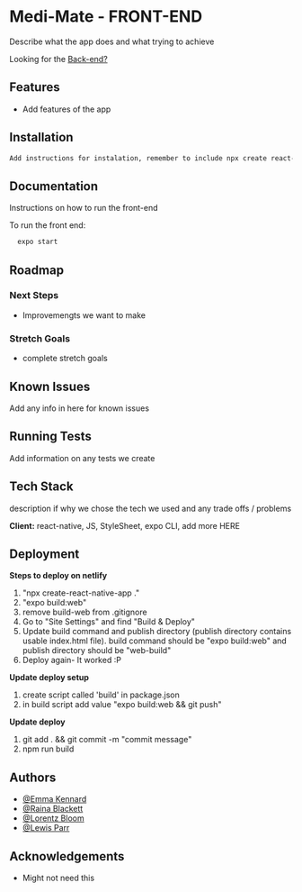 # Medi-Mate - FRONT-END

Describe what the app does and what trying to achieve

Looking for the [Back-end?](https://github.com/SchoolOfCode/final-project_back-end-bootglampers)


## Features
- Add features of the app



## Installation

```bash
Add instructions for instalation, remember to include npx create react-native app - gave us access to folders - Android, ios, hidden if you just use expo init.

```


## Documentation
Instructions on how to run the front-end

To run the front end:

```bash
  expo start
```


## Roadmap
### Next Steps
- Improvemengts we want to make

### Stretch Goals
- complete stretch goals


## Known Issues
Add any info in here for known issues


## Running Tests

Add information on any tests we create

## Tech Stack
description if why we chose the tech we used and any trade offs / problems

**Client:** react-native, JS, StyleSheet, expo CLI, add more HERE

## Deployment
**Steps to deploy on netlify**
1. "npx create-react-native-app ."
2. "expo build:web"
3. remove build-web from .gitignore
4. Go to "Site Settings" and find "Build & Deploy"
5. Update build command and publish directory (publish directory contains usable index.html file). build command should be "expo build:web" and publish directory should be "web-build"
6. Deploy again- It worked :P

**Update deploy setup**
1. create script called 'build' in package.json
2. in build script add value "expo build:web && git push"

**Update deploy**
1. git add . && git commit -m "commit message"
2. npm run build


## Authors

- [@Emma Kennard](https://github.com/Elkennard)
- [@Raina Blackett](https://github.com/chocorainaaa)
- [@Lorentz Bloom](https://github.com/Lauro235)
- [@Lewis Parr](https://github.com/Le-w-is)



## Acknowledgements
 - Might not need this

